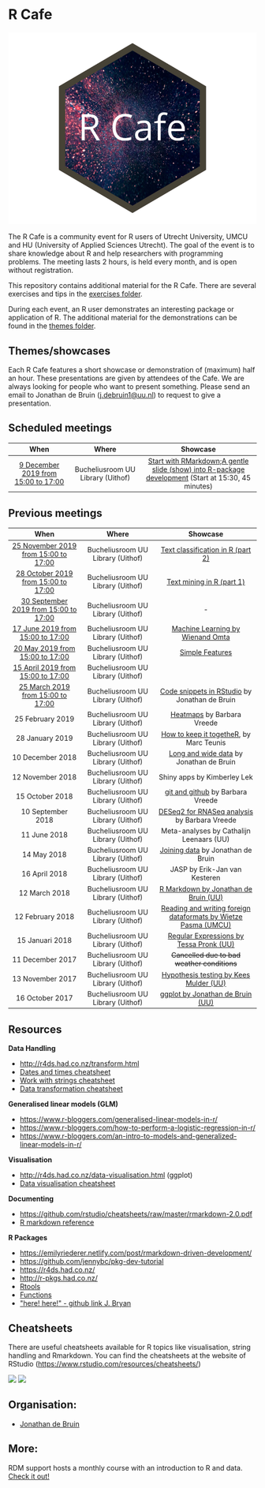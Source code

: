 # R Cafe

[![rcafe_logo.png](rcafe_logo.png)](https://github.com/UtrechtUniversity/R-data-cafe/)

The R Cafe is a community event for R users of Utrecht University, UMCU and HU 
(University of Applied Sciences Utrecht). The goal 
of the event is to share knowledge about R and help researchers with programming
problems. The meeting lasts 2 hours, is held every month, and is open without 
registration.

This repository contains additional material for the R Cafe. There are several 
exercises and tips in the [exercises folder](/exercises/). 

During each event, an R user demonstrates an interesting package or application of R. 
The additional material for the demonstrations can be found in the [themes folder](/themes/).


## Themes/showcases

Each R Cafe features a short showcase or
demonstration of (maximum) half an hour. These presentations are given by attendees of the
Cafe. We are always looking for people who want to present something. Please
send an email to Jonathan de Bruin ([j.debruin1@uu.nl](mailto:j.debruin1@uu.nl)) to request to give a
presentation.


## Scheduled meetings
| When | Where | Showcase |
|:---------------------------------------------------------------------------------:|:---------------------------------:|:--------------------------------------------------------------:|
| [9 December 2019 from 15:00 to 17:00](https://www.uu.nl/en/node/82093) | Bucheliusroom UU Library (Uithof) | [Start with RMarkdown;A gentle slide (show) into R-package development](themes/start_with_rmd) (Start at 15:30, 45 minutes) |



## Previous meetings
| When | Where | Showcase |
|:---------------------------------------------------------------------------------:|:---------------------------------:|:--------------------------------------------------------------:|
| [25 November 2019 from 15:00 to 17:00](https://www.uu.nl/en/node/82091) | Bucheliusroom UU Library (Uithof) | [Text classification in R (part 2)](themes/TextClassification) |
| [28 October 2019 from 15:00 to 17:00](https://www.uu.nl/en/node/82083) | Bucheliusroom UU Library (Uithof) | [Text mining in R (part 1)](themes/TextMining) |
| [30 September 2019 from 15:00 to 17:00](https://www.uu.nl/en/node/82079) | Bucheliusroom UU Library (Uithof) | -  |
| [17 June 2019 from 15:00 to 17:00](https://www.uu.nl/en/node/73729) | Bucheliusroom UU Library (Uithof) | [Machine Learning by Wienand Omta](themes/machine_learning_omta)  |
| [20 May 2019 from 15:00 to 17:00](https://www.uu.nl/en/node/73723) | Bucheliusroom UU Library (Uithof) | [Simple Features](themes/simple_features)|
| [15 April 2019 from 15:00 to 17:00](https://www.uu.nl/en/node/73715) | Bucheliusroom UU Library (Uithof) |  |
| [25 March 2019 from 15:00 to 17:00](https://www.uu.nl/en/events/r-cafe-4) | Bucheliusroom UU Library (Uithof) | [Code snippets in RStudio](themes/snippets) by Jonathan de Bruin |
| 25 February 2019 | Bucheliusroom UU Library (Uithof) | [Heatmaps](themes/heatmaps) by Barbara Vreede |
| 28 January 2019 | Bucheliusroom UU Library (Uithof) | [How to keep it togetheR](https://github.com/UtrechtUniversity/R-data-cafe/tree/master/themes/list_columns), by Marc Teunis |
| 10 December 2018 | Bucheliusroom UU Library (Uithof) | [Long and wide data](themes/longwide) by Jonathan de Bruin |
| 12 November 2018 | Bucheliusroom UU Library (Uithof) | Shiny apps by Kimberley Lek |
| 15 October 2018 | Bucheliusroom UU Library (Uithof) | [git and github](https://github.com/UtrechtUniversity/R-data-cafe/blob/master/themes/20181015_github.pdf) by Barbara Vreede |
| 10 September 2018 | Bucheliusroom UU Library (Uithof) | [DESeq2 for RNASeq analysis](https://github.com/UtrechtUniversity/R-data-cafe/blob/master/themes/20180910_deseq2.html) by Barbara Vreede |
| 11 June 2018 | Bucheliusroom UU Library (Uithof) | Meta-analyses by Cathalijn Leenaars (UU) |
| 14 May 2018 | Bucheliusroom UU Library (Uithof) | [Joining data](themes/joining_data) by Jonathan de Bruin |
| 16 April 2018 | Bucheliusroom UU Library (Uithof) | JASP by Erik-Jan van Kesteren |
| 12 March 2018 | Bucheliusroom UU Library (Uithof) | [R Markdown by Jonathan de Bruin (UU)](themes/Rmarkdown) |
| 12 February 2018 | Bucheliusroom UU Library (Uithof) | [Reading and writing foreign dataformats by Wietze Pasma (UMCU)](themes/data_import_export) |
| 15 Januari 2018 | Bucheliusroom UU Library (Uithof) | [Regular Expressions by Tessa Pronk (UU)](themes/regular_expressions) |
| 11 December 2017 | Bucheliusroom UU Library (Uithof) | ~~Cancelled due to bad weather conditions~~ |
| 13 November 2017 | Bucheliusroom UU Library (Uithof) | [Hypothesis testing by Kees Mulder (UU)](themes/hypothesis_testing) |
| 16 October 2017 | Bucheliusroom UU Library (Uithof) | [ggplot by Jonathan de Bruin (UU)](themes/ggplot) |



## Resources

**Data Handling**
- http://r4ds.had.co.nz/transform.html
- [Dates and times cheatsheet](https://github.com/rstudio/cheatsheets/raw/master/lubridate.pdf)
- [Work with strings cheatsheet](https://github.com/rstudio/cheatsheets/raw/master/strings.pdf)
- [Data transformation cheatsheet](https://github.com/rstudio/cheatsheets/raw/master/data-transformation.pdf)

**Generalised linear models (GLM)**
- https://www.r-bloggers.com/generalised-linear-models-in-r/
- https://www.r-bloggers.com/how-to-perform-a-logistic-regression-in-r/
- https://www.r-bloggers.com/an-intro-to-models-and-generalized-linear-models-in-r/

**Visualisation**
- http://r4ds.had.co.nz/data-visualisation.html (ggplot)
- [Data visualisation cheatsheet](https://github.com/rstudio/cheatsheets/raw/master/data-visualization-2.1.pdf)

**Documenting**
- https://github.com/rstudio/cheatsheets/raw/master/rmarkdown-2.0.pdf
- [R markdown reference](https://www.rstudio.com/wp-content/uploads/2015/03/rmarkdown-reference.pdf)

**R Packages**
- https://emilyriederer.netlify.com/post/rmarkdown-driven-development/
- https://github.com/jennybc/pkg-dev-tutorial
- https://r4ds.had.co.nz/
- http://r-pkgs.had.co.nz/
- [Rtools](https://cran.r-project.org/bin/windows/Rtools/)
- [Functions](https://richmedia.lse.ac.uk/methodologyinstitute/20170814_ExpressYourselfUsingR.mp4)
- ["here! here!" - github link J. Bryan](https://github.com/jennybc/here_here)

## Cheatsheets

There are useful cheatsheets available for R topics like visualisation, string handling and Rmarkdown. You can find the cheatsheets at the website of RStudio (https://www.rstudio.com/resources/cheatsheets/)

<img src="https://www.rstudio.com/wp-content/uploads/2018/08/lubridate.png" width="400">   <img src="https://www.rstudio.com/wp-content/uploads/2018/08/data-transformation.png" width="400">

## Organisation:

- [Jonathan de Bruin](https://github.com/J535D165)

## More:
RDM support hosts a monthly course with an introduction to R and data. [Check it out!](https://github.com/UtrechtUniversity/workshop-introduction-to-R-and-data)
